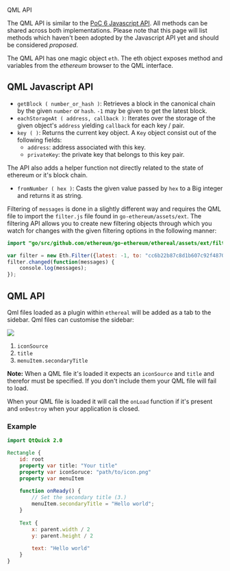 QML API

The QML API is similar to the [PoC 6 Javascript API](). All methods can be shared across both implementations. Please note that this page will list methods which haven't been adopted by the Javascript API yet and should be considered *proposed*.

The QML API has one magic object `eth`. The eth object exposes method and variables from the *ethereum* browser to the QML interface.

## QML Javascript API

* `getBlock ( number_or_hash )`: Retrieves a block in the canonical chain by the given `number` or `hash`. `-1` may be given to get the latest block.
* `eachStorageAt ( address, callback )`: Iterates over the storage of the given object's `address` yielding `callback` for each key / pair.
* `key ( )`: Returns the current key object. A `Key` object consist out of the following fields:
  * `address`: address associated with this key.
  * `privateKey`: the private key that belongs to this key pair.

The API also adds a helper function not directly related to the state of ethereum or it's block chain.

* `fromNumber ( hex )`: Casts the given value passed by `hex` to a Big integer and returns it as string.

Filtering of `messages` is done in a slightly different way and requires the QML file to import the `filter.js` file found in `go-ethereum/assets/ext`. The filtering API allows you to create new filtering objects through which you watch for changes with the given filtering options in the following manner:

```qml
import "go/src/github.com/ethereum/go-ethereum/ethereal/assets/ext/filter.js" as Eth

var filter = new Eth.Filter({latest: -1, to: "cc6b22b87c8d1b607c92f4870f70e20658112f96"});
filter.changed(function(messages) {
    console.log(messages);
});
```

## QML API

Qml files loaded as a plugin within `ethereal` will be added as a tab to the sidebar. Qml files can customise the sidebar:

![](https://photos-3.dropbox.com/t/0/AAC-jzgMWKUGG7dvXSfPCCDXUsF1KTP0In2RnzjD8eJF_w/12/4270001/png/1024x768/3/1408550400/0/2/reqs.png/Uf_HhuRTcKGNhvuS6dbgJpdhiKqbbMVtkSpAZwqQnYA)

1. `iconSource`
2. `title`
3. `menuItem.secondaryTitle`

**Note:** When a QML file it's loaded it expects an `iconSource` and `title` and therefor must be specified. If you don't include them your QML file will fail to load.

When your QML file is loaded it will call the `onLoad` function if it's present and `onDestroy` when your application is closed. 

### Example

```qml
import QtQuick 2.0

Rectangle {
    id: root
    property var title: "Your title"
    property var iconSoruce: "path/to/icon.png"
    property var menuItem
    
    function onReady() {
        // Set the secondary title (3.)
        menuItem.secondaryTitle = "Hello world";        
    }
    
    Text {
        x: parent.width / 2
        y: parent.height / 2
        
        text: "Hello world"
    }
}
```